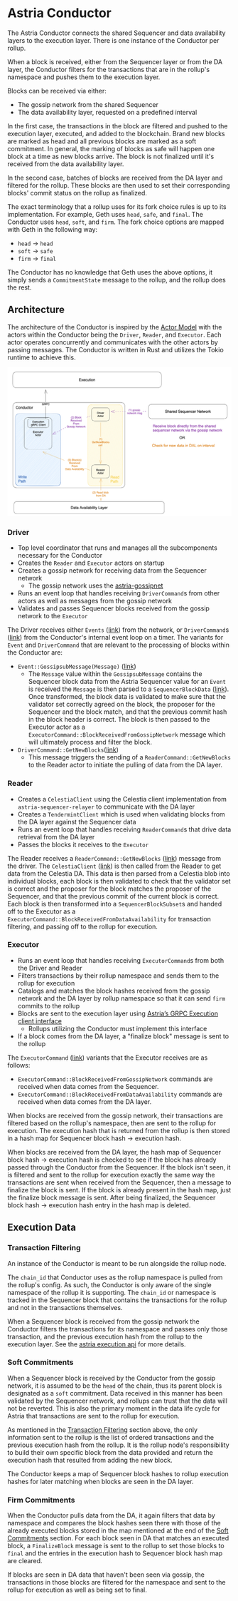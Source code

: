# Astria Conductor

The Astria Conductor connects the shared Sequencer and data availability layers to the execution layer. There is one instance of the Conductor per rollup.

When a block is received, either from the Sequencer layer or from the DA layer, the Conductor filters for the transactions that are in the rollup's namespace and pushes them to the execution layer.

Blocks can be received via either:

- The gossip network from the shared Sequencer
- The data availability layer, requested on a predefined interval

In the first case, the transactions in the block are filtered and pushed to the execution layer, executed, and added to the blockchain. Brand new blocks are marked as head and all previous blocks are marked as a soft commitment. In general, the marking of blocks as safe will happen one block at a time as new blocks arrive. The block is not finalized until it's received from the data availability layer.

In the second case, batches of blocks are received from the DA layer and filtered for the rollup. These blocks are then used to set their corresponding blocks' commit status on the rollup as finalized.

The exact terminology that a rollup uses for its fork choice rules is up to its implementation. For example, Geth uses `head`, `safe`, and `final`. The Conductor uses `head`, `soft`, and `firm`. The fork choice options are mapped with Geth in the following way:

- `head` -> `head`
- `soft` -> `safe`
- `firm` -> `final`

The Conductor has no knowledge that Geth uses the above options, it simply sends a `CommitmentState` message to the rollup, and the rollup does the rest.

## Architecture

The architecture of the Conductor is inspired by the [Actor Model](https://en.wikipedia.org/wiki/Actor_model) with the actors within the Conductor being the `Driver`, `Reader`, and `Executor`. Each actor operates concurrently and communicates with the other actors by passing messages. The Conductor is written in Rust and utilizes the Tokio runtime to achieve this.

![Conductor Architecture](assets/conductor-architecture.png)

### Driver

- Top level coordinator that runs and manages all the subcomponents necessary for the Conductor
- Creates the `Reader` and `Executor` actors on startup
- Creates a gossip network for receiving data from the Sequencer network
    - The gossip network uses the [astria-gossipnet](https://github.com/astriaorg/astria/tree/main/crates/astria-gossipnet)
- Runs an event loop that handles receiving `DriverCommand`s from other actors as well as messages from the gossip network
- Validates and passes Sequencer blocks received from the gossip network to the `Executor`

The Driver receives either `Events` ([link](https://github.com/astriaorg/astria/blob/6e71a76fa52c522ffdcabcd9d659e4de765d9d61/crates/astria-gossipnet/src/network_stream.rs#L39)) from the network, or `DriverCommand`s ([link](https://github.com/astriaorg/astria/blob/6e71a76fa52c522ffdcabcd9d659e4de765d9d61/crates/astria-conductor/src/driver.rs#L54)) from
the Conductor's internal event loop on a timer. The variants for `Event` and
`DriverCommand` that are relevant to the processing of blocks within the
Conductor are:
- `Event::GossipsubMessage(Message)` ([link](https://github.com/astriaorg/astria/blob/6e71a76fa52c522ffdcabcd9d659e4de765d9d61/crates/astria-gossipnet/src/network_stream.rs#L50))
  - The `Message` value within the `GossipsubMessage` contains the Sequencer
    block data from the Astria Sequencer value for an `Event` is received the
    `Message` is then parsed to a `SequencerBlockData`
    ([link](https://github.com/astriaorg/astria/blob/6e71a76fa52c522ffdcabcd9d659e4de765d9d61/crates/astria-sequencer-types/src/sequencer_block_data.rs#L39)).
    Once transformed, the block data is validated to make sure that the
    validator set correctly agreed on the block, the proposer for the Sequencer
    and the block match, and that the previous commit hash in the block header
    is correct.
    The block is then passed to the Executor actor as a
    `ExecutorCommand::BlockReceivedFromGossipNetwork` message which will
    ultimately process and filter the block.
- `DriverCommand::GetNewBlocks`([link](https://github.com/astriaorg/astria/blob/3c4e47dbe1818e4228691d6bfd2b2143a06f1a6e/crates/astria-conductor/src/driver.rs#L54))
  - This message triggers the sending of a `ReaderCommand::GetNewBlocks` to the
    Reader actor to initiate the pulling of data from the DA layer.


### Reader

- Creates a `CelestiaClient` using the Celestia client implementation from `astria-sequencer-relayer` to communicate with the DA layer
- Creates a `TendermintClient` which is used when validating blocks from the DA
  layer against the Sequencer data
- Runs an event loop that handles receiving `ReaderCommand`s that drive data retrieval from the DA layer
- Passes the blocks it receives to the `Executor`

The Reader receives a `ReaderCommand::GetNewBlocks`
([link](https://github.com/astriaorg/astria/blob/3c4e47dbe1818e4228691d6bfd2b2143a06f1a6e/crates/astria-conductor/src/driver.rs#L54))
message from the driver. The `CelestiaClient`
([link](https://github.com/astriaorg/astria/blob/3c4e47dbe1818e4228691d6bfd2b2143a06f1a6e/crates/astria-sequencer-relayer/src/data_availability.rs#L244))
is then called from the Reader to get data from the Celestia DA. This data is
then parsed from a Celestia blob into individual blocks, each block is then validated to check that the validator set is correct and the
proposer for the block matches the proposer of the Sequencer, and that the previous commit of the current block is correct.
Each block is then transformed into a `SequencerBlockSubset`s and handed off to the Executor as a
`ExecutorCommand::BlockReceivedFromDataAvailability` for transaction filtering, and passing off to the rollup for execution.

### Executor

- Runs an event loop that handles receiving `ExecutorCommand`s from both the
  Driver and Reader
- Filters transactions by their rollup namespace and sends them to the rollup for execution
- Catalogs and matches the block hashes received from the gossip network and the DA layer by rollup namespace so that it can send `firm` commits to the rollup
- Blocks are sent to the execution layer using [Astria’s GRPC Execution client interface](https://buf.build/astria/astria/docs/main:astria.execution.v1alpha1)
    - Rollups utilizing the Conductor must implement this interface
- If a block comes from the DA layer, a "finalize block" message is sent to the rollup

The `ExecutorCommand` ([link](https://github.com/astriaorg/astria/blob/eeffd2dc24ec14cbc7a3b3197ec2a3c099a78605/crates/astria-conductor/src/executor.rs#L81)) variants that the Executor receives are as follows:
- `ExecutorCommand::BlockReceivedFromGossipNetwork` commands are received when data comes from the Sequencer.
- `ExecutorCommand::BlockReceivedFromDataAvailability` commands are received
  when data comes from the DA layer.

When blocks are received from the gossip network, their transactions are
filtered based on the rollup's namespace, then are sent to the rollup for
execution. The execution hash that is returned from the rollup is then stored in
a hash map for Sequencer block hash -> execution hash.

When blocks are received from the DA layer, the hash map of Sequencer block hash
-> execution hash is checked to see if the block has already passed through the
Conductor from the Sequencer. If the block isn't seen, it is filtered and sent
to the rollup for execution exactly the same way the transactions are sent when
received from the Sequencer, then a message to finalize the block is sent.
If the block is already present in the hash map, just the finalize block message
is sent. After being finalized, the Sequencer block hash -> execution hash entry
in the hash map is deleted.

## Execution Data

### Transaction Filtering

An instance of the Conductor is meant to be run alongside the rollup node.

The `chain_id` that Conductor uses as the rollup namespace is pulled from the rollup's config. As such, the Conductor is only aware of the single namespace of the rollup it is supporting. The `chain_id` or namespace is tracked in the Sequencer block that contains the transactions for the rollup and not in the transactions themselves.

When a Sequencer block is received from the gossip network the Conductor filters the transactions for its namespace and passes only those transaction, and the previous execution hash from the rollup to the execution layer. See the [astria execution api](https://github.com/astriaorg/astria/blob/main/specs/execution-api.md) for more details.

### Soft Commitments

When a Sequencer block is received by the Conductor from the gossip network, it is assumed to be the `head` of the chain, thus its parent block is designated as a `soft` commitment. Data received in this manner has been validated by the Sequencer network, and rollups can trust that the data will not be reverted. This is also the primary moment in the data life cycle for Astria that transactions are sent to the rollup for execution.

As mentioned in the [Transaction Filtering](#transaction-filtering) section above, the only information sent to the rollup is the list of ordered transactions and the previous execution hash from the rollup. It is the rollup node's responsibility to build their own specific block from the data provided and return the execution hash that resulted from adding the new block. 

The Conductor keeps a map of Sequencer block hashes to rollup execution hashes for later matching when blocks are seen in the DA layer.

### Firm Commitments

When the Conductor pulls data from the DA, it again filters that data by namespace and compares the block hashes seen there with those of the already executed blocks stored in the map mentioned at the end of the [Soft Commitments](#soft-commitments) section. For each block seen in DA that matches an executed block, a `FinalizeBlock` message is sent to the rollup to set those blocks to `final` and the entries in the execution hash to Sequencer block hash map are cleared.

If blocks are seen in DA data that haven't been seen via gossip, the transactions in those blocks are filtered for the namespace and sent to the rollup for execution as well as being set to final.
